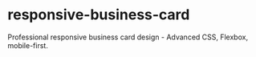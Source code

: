 # responsive-business-card
Professional responsive business card design - Advanced CSS, Flexbox, mobile-first.
